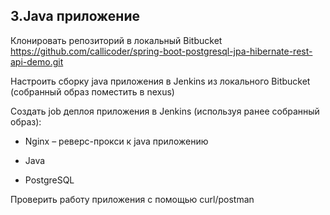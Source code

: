 ## 3.Java приложение 

Клонировать репозиторий в локальный Bitbucket https://github.com/callicoder/spring-boot-postgresql-jpa-hibernate-rest-api-demo.git

Настроить сборку java приложения в Jenkins из локального Bitbucket (собранный образ поместить в nexus)

Создать job деплоя приложения в Jenkins (используя ранее собранный образ):

- Nginx – реверс-прокси к java приложению

- Java 

- PostgreSQL

Проверить работу приложения с помощью curl/postman